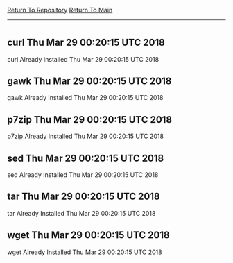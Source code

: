 [Return To Repository](https://github.com/deathbybandaid/piholeparser/)
[Return To Main](https://github.com/deathbybandaid/piholeparser/blob/master/RecentRunLogs/Mainlog.md)
____________________________________
# 
## curl Thu Mar 29 00:20:15 UTC 2018
curl Already Installed Thu Mar 29 00:20:15 UTC 2018
## gawk Thu Mar 29 00:20:15 UTC 2018
gawk Already Installed Thu Mar 29 00:20:15 UTC 2018
## p7zip Thu Mar 29 00:20:15 UTC 2018
p7zip Already Installed Thu Mar 29 00:20:15 UTC 2018
## sed Thu Mar 29 00:20:15 UTC 2018
sed Already Installed Thu Mar 29 00:20:15 UTC 2018
## tar Thu Mar 29 00:20:15 UTC 2018
tar Already Installed Thu Mar 29 00:20:15 UTC 2018
## wget Thu Mar 29 00:20:15 UTC 2018
wget Already Installed Thu Mar 29 00:20:15 UTC 2018
